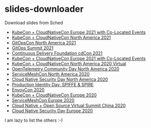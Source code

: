 # slides-downloader

Download slides from Sched

* [KubeCon + CloudNativeCon Europe 2021 with Co-Located Events](kubecon-eu-21-all.sh)
* [KubeCon + CloudNativeCon North America 2021](kccncna2021.sh)
* [GitOpsCon North America 2021](gitopsconna21.sh)
* [GitOps Summit 2021](gitopssummit2021.sh)
* [Continuous Delivery Foundation cdCon 2021](cdcon2021.sh)
* [KubeCon + CloudNativeCon Europe 2021 with Co-Located Events](kubecon-eu-21-all.sh)
* [KubeCon + CloudNativeCon North America 2020 Virtual](kccncna20.sh)
* [OpenTelemetry Community Day North America 2020](otcdna20.sh)
* [ServiceMeshCon North America 2020](smcna20.sh)
* [Cloud Native Security Day North America 2020](cnsdna20.sh)
* [Production Identity Day: SPIFFE & SPIRE](spiffespiredayna20.sh)
* [EnvoyCon 2020](envoycon2020.sh)
* [KubeCon + CloudNativeCon Europe 2020](kccnceu20.sh)
* [ServiceMeshCon Europe 2020](servicemeshconeu20.sh)
* [Cloud Native + Open Source Virtual Summit China 2020](cnosvschina20cn.sh)
* [Cloud Native Security Day Europe 2020](cnsdeu20.sh)

I am lazy to list the others :-)